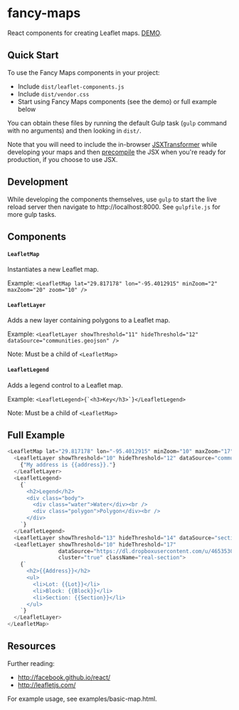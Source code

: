 # fancy-maps
React components for creating Leaflet maps. [DEMO](http://poetic.github.io/fancy-maps/).

Quick Start
-----------
To use the Fancy Maps components in your project:
  - Include `dist/leaflet-components.js`
  - Include `dist/vendor.css`
  - Start using Fancy Maps components (see the demo) or full example below

You can obtain these files by running the default Gulp task (`gulp` command with no arguments) and then looking in `dist/`.

Note that you will need to include the in-browser [JSXTransformer](https://facebook.github.io/react/docs/tooling-integration.html#in-browser-jsx-transform) while developing your maps and then [precompile](https://facebook.github.io/react/docs/tooling-integration.html#productionizing-precompiled-jsx) the JSX when you're ready for production, if you choose to use JSX. 

Development
-----
While developing the components themselves, use `gulp` to start the live reload server then navigate to http://localhost:8000. See `gulpfile.js` for more gulp tasks.

Components
----------
#### `LeafletMap`
Instantiates a new Leaflet map.

Example: `<LeafletMap lat="29.817178" lon="-95.4012915" minZoom="2" maxZoom="20" zoom="10" />`

#### `LeafletLayer`
Adds a new layer containing polygons to a Leaflet map.

Example: `<LeafletLayer showThreshold="11" hideThreshold="12" dataSource="communities.geojson" />`

Note: Must be a child of `<LeafletMap>`

#### `LeafletLegend`
Adds a legend control to a Leaflet map.

Example: ``<LeafletLegend>{`<h3>Key</h3>`}</LeafletLegend>``

Note: Must be a child of `<LeafletMap>`

Full Example
------------
```javascript
<LeafletMap lat="29.817178" lon="-95.4012915" minZoom="10" maxZoom="17" zoom="10">
  <LeafletLayer showThreshold="10" hideThreshold="12" dataSource="communities.geojson">
    {"My address is {{address}}."}
  </LeafletLayer>
  <LeafletLegend>
    {`
      <h2>Legend</h2>
      <div class="body">
        <div class="water">Water</div><br />
        <div class="polygon">Polygon</div><br />
      </div>
    `}
  </LeafletLegend>
  <LeafletLayer showThreshold="13" hideThreshold="14" dataSource="sections.geojson" />
  <LeafletLayer showThreshold="10" hideThreshold="17"
                dataSource="https://dl.dropboxusercontent.com/u/46535302/Section%2012.geojson"
                cluster="true" className="real-section">
    {`
      <h2>{{Address}}</h2>
      <ul>
        <li>Lot: {{Lot}}</li>
        <li>Block: {{Block}}</li>
        <li>Section: {{Section}}</li>
      </ul>
    `}
  </LeafletLayer>
</LeafletMap>
```

Resources
---------
Further reading:
  - http://facebook.github.io/react/
  - http://leafletjs.com/

For example usage, see examples/basic-map.html.
